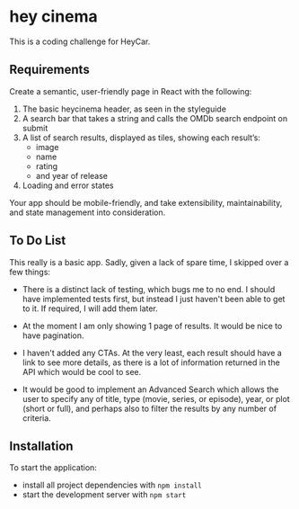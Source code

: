 # hey cinema

This is a coding challenge for HeyCar.

## Requirements

Create a semantic, user-friendly page in React with the following:

1. The basic heycinema header, as seen in the styleguide
2. A search bar that takes a string and calls the OMDb search endpoint on submit
3. A list of search results, displayed as tiles, showing each result’s:
    * image
    * name
    * rating
    * and year of release
4. Loading and error states

Your app should be mobile-friendly, and take extensibility, maintainability, and state management into consideration.

## To Do List

This really is a basic app. Sadly, given a lack of spare time, I skipped over a few things:

* There is a distinct lack of testing, which bugs me to no end. I should have implemented tests first, but instead I
  just haven't been able to get to it. If required, I will add them later.

* At the moment I am only showing 1 page of results. It would be nice to have pagination.

* I haven't added any CTAs. At the very least, each result should have a link to see more details, as there is a lot
  of information returned in the API which would be cool to see.

* It would be good to implement an Advanced Search which allows the user to specify any of title, type (movie, series,
  or episode), year, or plot (short or full), and perhaps also to filter the results by any number of criteria.

## Installation

To start the application:

* install all project dependencies with `npm install`
* start the development server with `npm start`
